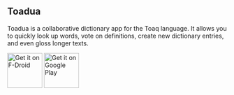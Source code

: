 Toadua
------

Toadua is a collaborative dictionary app for the Toaq language. It allows you to quickly look up words, vote on definitions, create new dictionary entries, and even gloss longer texts.

[<img src="https://fdroid.gitlab.io/artwork/badge/get-it-on.png"
      alt="Get it on F-Droid"
      height="80">](https://f-droid.org/packages/town.robin.toadua/)
[<img src="https://play.google.com/intl/en_us/badges/images/generic/en-play-badge.png"
      alt="Get it on Google Play"
      height="80">](https://play.google.com/store/apps/details?id=town.robin.toadua)

